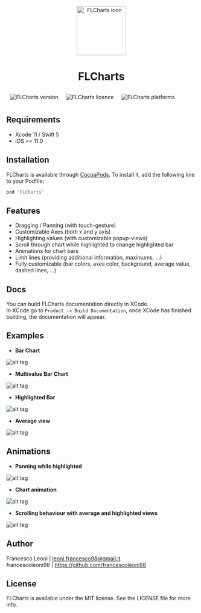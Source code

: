 <p align="center">
  <img style="width: 130px" src="https://raw.githubusercontent.com/francescoleoni98/FLCharts/main/Screenshots/FLCharts_icon.png" alt="FLCharts icon"/>
</p>
<H1 align="center">FLCharts</H1>

<div style="display: flex" >
  <img style="padding: 10px" src="https://img.shields.io/cocoapods/v/FLCharts.svg?style=flat" alt="FLCharts version"/>
  <img style="padding: 10px" src="https://img.shields.io/cocoapods/l/FLCharts.svg?style=flat" alt="FLCharts licence"/>
  <img style="padding: 10px" src="https://img.shields.io/cocoapods/p/FLCharts.svg?style=flat" alt="FLCharts platforms"/>
</div>


## Requirements
* Xcode 11 / Swift 5
* iOS >= 11.0


## Installation

FLCharts is available through [CocoaPods](https://cocoapods.org). To install it, add the following line to your Podfile:

```ruby
pod 'FLCharts'
```


## Features

 - Dragging / Panning (with touch-gesture)
 - Customizable Axes (both x and y axis)
 - Highlighting values (with customizable popup-views)
 - Scroll through chart while highlighted to change highlighted bar
 - Animations for chart bars
 - Limit lines (providing additional information, maximums, ...)
 - Fully customizable (bar colors, axes color, background, average value, dashed lines, ...)


## Docs

You can build FLCharts documentation directly in XCode.
</br>
In XCode go to `Product -> Build Documentation`, once XCode has finished building, the documentation will appear.


## Examples

 - **Bar Chart**

 ![alt tag](https://github.com/francescoleoni98/FLCharts/blob/main/Screenshots/base_chart.jpg)

 - **Multivalue Bar Chart**

 ![alt tag](https://github.com/francescoleoni98/FLCharts/blob/main/Screenshots/multiple_value_chart.jpg)

 - **Highlighted Bar**

 ![alt tag](https://github.com/francescoleoni98/FLCharts/blob/main/Screenshots/highlightedview_chart.jpg)

 - **Average view**

 ![alt tag](https://raw.githubusercontent.com/francescoleoni98/FLCharts/main/Screenshots/average_line.jpg)


## Animations

- **Panning while highlighted**

 ![alt tag](https://raw.githubusercontent.com/francescoleoni98/FLCharts/main/Screenshots/GIFs/highlighted_pan_animation.gif)

- **Chart animation**

 ![alt tag](https://raw.githubusercontent.com/francescoleoni98/FLCharts/main/Screenshots/GIFs/start_bars_animation.gif)

- **Scrolling behaviour with average and highlighted views**

 ![alt tag](https://raw.githubusercontent.com/francescoleoni98/FLCharts/main/Screenshots/GIFs/scrolling_behaviour.gif)


## Author

Francesco Leoni | leoni.francesco98@gmail.it 
</br>
francescoleoni98 | https://github.com/francescoleoni98


## License

FLCharts is available under the MIT license. See the LICENSE file for more info.
